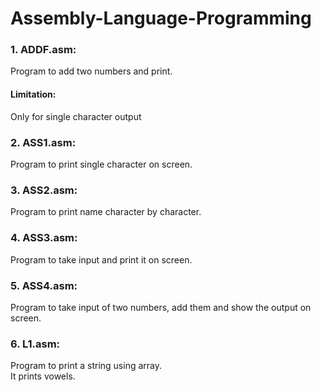 # Assembly-Language-Programming

### 1. ADDF.asm:
Program to add two numbers and print.
#### Limitation: 
Only for single character output

### 2. ASS1.asm:
Program to print single character on screen.

### 3. ASS2.asm:
Program to print name character by character.

### 4. ASS3.asm:
Program to take input and print it on screen.

### 5. ASS4.asm:
Program to take input of two numbers, add them and show the output on screen.

### 6. L1.asm:
<p>
Program to print a string using array.<br/>
It prints vowels.
</p>
